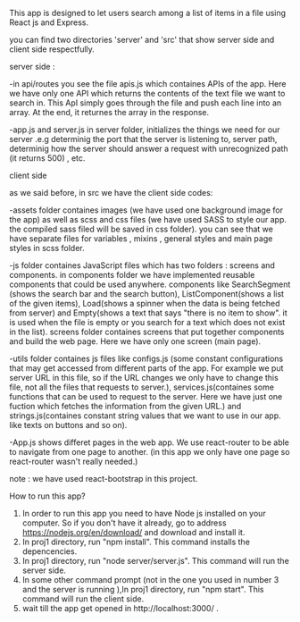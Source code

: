 This app is designed to let users search among a list of items in a file using React js and Express.

you can find two directories 'server' and 'src' that show server side and client side respectfully.

server side : 

-in api/routes you see the file apis.js which containes APIs of the app. Here we have only one API which returns the
contents of the text file we want to search in. This ApI simply goes through the file and push each line into an array.
At the end, it returnes the array in the response.

-app.js and server.js in server folder, initializes the things we need for our server .e.g  determinig the port that the server is listening to, server path, determinig how the server should answer a request with unrecognized path (it returns 500) , etc.


client side

as we said before, in src we have the client side codes:

-assets folder containes images (we have used one background image for the app) as well as scss and css files (we have used SASS to style our app. the compiled sass filed will be saved in css folder).
you can see that we have separate files for variables , mixins , general styles and main page styles in scss folder.

-js folder containes JavaScript files which has two folders : screens and components. in components folder we have implemented reusable components that could be used anywhere.
components like SearchSegment (shows the search bar and the search button), ListComponent(shows a list of the given items), Load(shows a spinner when the data is being fetched from server) and Empty(shows a text that says "there is no item to show". it is used when the file is empty or you search for a text which does not exist in the list).
screens folder containes screens that put together components and build the web page. Here we have only one screen (main page).

-utils folder containes js files like configs.js (some constant configurations that may get accessed from different parts of the app. For example we put server URL in this file, so if the URL changes we only have to change this file, not all the files that requests to server.), services.js(containes some functions that can be used to request to the server. Here we have just one fuction which fetches the information from the given URL.) and
strings.js(containes constant string values that we want to use in our app. like texts on buttons and so on).

-App.js shows differet pages in the web app. We use react-router to be able to navigate from one page to another. (in this app we only have one page so react-router wasn't really needed.) 

note : we have used react-bootstrap in this project.


How to run this app?

1. In order to run this app you need to have Node js installed on your computer. So if you don't have it already, go to address https://nodejs.org/en/download/ and download and install it.
2. In proj1 directory, run "npm install". This command installs the depencencies.
3. In proj1 directory, run "node server/server.js". This command will run the server side.
4. In some other command prompt (not in the one you used in number 3 and the server is running ),In proj1 directory, run "npm start". This command will run the client side.
5. wait till the app get opened in http://localhost:3000/ .


